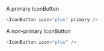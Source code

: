 A primary IconButton

```js
<IconButton icon="plus" primary />
```

A non-primary IconButton

```js
<IconButton icon="plus" />
```
